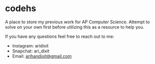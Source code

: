 # codehs
A place to store my previous work for AP Computer Science. Attempt to solve on your own first before utilizing this as a resource to help you.

If you have any questions feel free to reach out to me:
- Instagram: aridixit
- Snapchat: ari_dixit
- Email: arihandixit@gmail.com
